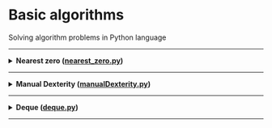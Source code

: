 # Basic algorithms

Solving algorithm problems in Python language

---

<details>
<summary>
<b>Nearest zero (<a href="nearest_zero.py">nearest_zero.py</a>)</b>
</summary>

#### Problem
  Timothy is looking for a place to build himself a house. The street he wants to live on has length n, that is, it consists of n identical consecutive plots. Each plot is either empty, or a house has already been built on it.

Social Timofey doesn't want to live far away from other people on that street. That's why for each plot he needs to know the distance to the nearest empty plot. If the plot is empty, this value will be zero - the distance to himself.

Help Timothy calculate the distances he is looking for. You have a street map to do this. The houses in Timothy's town are numbered in the order in which they were built, so their numbers are not ordered on the map in any way. Empty areas are marked with zeros.

#### Input format
The first line contains street length n (1 ≤ n ≤ 10^6). 
The next line contains n non-negative integers - house numbers and designations of empty areas on the map (zeros). 
It is guaranteed that there is at least one zero in the sequence. 
The house numbers (positive numbers) are unique and do not exceed 10^9.

#### Output format
Output the distance to the nearest zero for each plot. 
Output the numbers on one line, separated by spaces.

#### Example
<table><tbody>
  <tr>
    <td><b>Input</b></td>
    <td><b>Output</b></td>
  </tr>
  <tr>
    <td valign='top'>
5<br>
0 1 4 9 0<br>

</td>
  <td valign='top'>
0 1 2 1 0<br>
</td>
  </tr>
</tbody></table>
</details>

------  

<details>
<summary>
<b>Manual Dexterity (<a href="manualDexterity.py">manualDexterity.py</a>)</b>
</summary>
  
#### Problem
  The "Speed Print Simulator" game is a 4x4 field of keys. In it a configuration of numbers and dots appears on each round. Either a dot or a number from 1 to 9 is written on the key.

At time t the player must simultaneously press all the keys on which the digit t is written. Gosha and Timofey can press k keys each at a moment of time. If at time t all necessary keys are pressed, the players get 1 point.

Find the number of points that Gosha and Timofey can earn, if they press the keys together.
  
#### Input format
The first line contains an integer k (1 ≤ k ≤ 5).

The next four lines give the form of the simulator - 4 characters in each line. Each character is either a dot or a digit from 1 to 9. Characters on one line are consecutive and not separated by spaces.
  
#### Output format
Output a single number - the maximum number of points that Gosha and Timothy can score.

#### Пример
<table><tbody>
  <tr>
    <td><b>Ввод</b></td>
    <td><b>Вывод</b></td>
  </tr>
  <tr>
    <td valign='top'>
3<br>
1231<br>
2..2<br>
2..2<br>
2..2<br>

</td>
  <td valign='top'>
2<br>
</td>
  </tr>
</tbody></table>
</details>

---

<details>
<summary>
<b>Deque (<a href="deque.py">deque.py</a>)</b>
</summary>

#### Problem
  Gosha has implemented a data structure Dec, whose maximum size is defined by a given number. Methods push_back(x), push_front(x), pop_back(), pop_front() worked correctly. But if there were a lot of items in the deck, the program took very long. The thing is, not all operations were performed in O(1). Help Gosha! Write an efficient implementation.

Note: When implementing, use a ring buffer.
</details>

------
